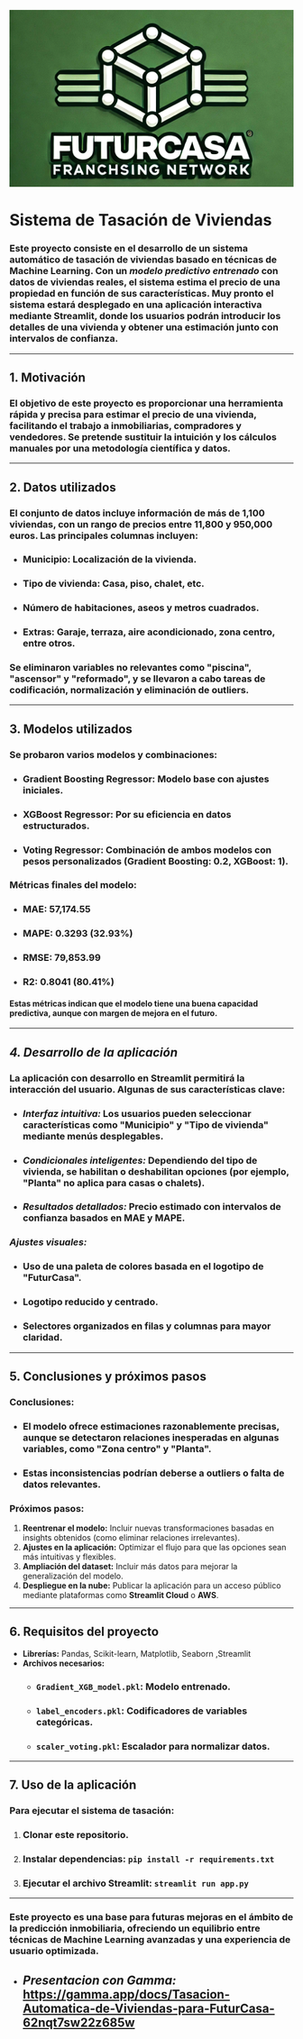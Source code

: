 ![alt text](imgs/logo_futurcasa.png)
# **Sistema de Tasación de Viviendas**

### Este proyecto consiste en el desarrollo de un **sistema automático de tasación de viviendas basado en técnicas de Machine Learning**. Con un ***modelo predictivo entrenado* con datos de viviendas reales, el sistema estima el precio de una propiedad en función de sus características**. Muy pronto el sistema estará desplegado en una aplicación interactiva mediante **Streamlit**, donde los usuarios podrán introducir los detalles de una vivienda y obtener una estimación junto con intervalos de confianza.

---

## **1. Motivación**

### El objetivo de este proyecto es proporcionar una herramienta rápida y precisa para estimar el precio de una vivienda, facilitando el trabajo a inmobiliarias, compradores y vendedores. Se pretende sustituir la intuición y los cálculos manuales por una metodología científica y datos.

---

## **2. Datos utilizados**

### El conjunto de datos incluye información de más de 1,100 viviendas, con un rango de precios entre **11,800 y 950,000 euros**. Las principales columnas incluyen:

- ### **Municipio:** Localización de la vivienda.
- ### **Tipo de vivienda:** Casa, piso, chalet, etc.
- ### **Número de habitaciones, aseos y metros cuadrados.**
- ### **Extras:** Garaje, terraza, aire acondicionado, zona centro, entre otros.

### Se eliminaron variables no relevantes como "piscina", "ascensor" y "reformado", y se llevaron a cabo tareas de codificación, normalización y eliminación de outliers.

---

## **3. Modelos utilizados**

### Se probaron varios modelos y combinaciones:

- ### **Gradient Boosting Regressor**: Modelo base con ajustes iniciales.
- ### **XGBoost Regressor**: Por su eficiencia en datos estructurados.
- ### **Voting Regressor**: Combinación de ambos modelos con pesos personalizados (Gradient Boosting: 0.2, XGBoost: 1).

### Métricas finales del modelo:
- ### **MAE:** 57,174.55
- ### **MAPE:** 0.3293 (32.93%)
- ### **RMSE:** 79,853.99
- ### **R2:** 0.8041 (80.41%)

#### Estas métricas indican que el modelo tiene una buena capacidad predictiva, aunque con margen de mejora en el futuro.

---

## *4. Desarrollo de la aplicación*

### **La aplicación con desarrollo en **Streamlit** permitirá la interacción del usuario**. Algunas de sus características clave:

- ### ***Interfaz intuitiva:*** Los usuarios pueden seleccionar características como "Municipio" y "Tipo de vivienda" mediante menús desplegables.
- ### ***Condicionales inteligentes:*** Dependiendo del tipo de vivienda, se habilitan o deshabilitan opciones (por ejemplo, "Planta" no aplica para casas o chalets).
- ### ***Resultados detallados:*** Precio estimado con intervalos de confianza basados en MAE y MAPE.

### ***Ajustes visuales:***
- ### Uso de una paleta de colores basada en el logotipo de "FuturCasa".
- ### Logotipo reducido y centrado.
- ### Selectores organizados en filas y columnas para mayor claridad.

---

## **5. Conclusiones y próximos pasos**

### Conclusiones:
- ### El modelo ofrece estimaciones razonablemente precisas, aunque se detectaron relaciones inesperadas en algunas variables, como "Zona centro" y "Planta".
- ### Estas inconsistencias podrían deberse a outliers o falta de datos relevantes.

### Próximos pasos:
1. **Reentrenar el modelo:** Incluir nuevas transformaciones basadas en insights obtenidos (como eliminar relaciones irrelevantes).
2. **Ajustes en la aplicación:** Optimizar el flujo para que las opciones sean más intuitivas y flexibles.
3. **Ampliación del dataset:** Incluir más datos para mejorar la generalización del modelo.
4. **Despliegue en la nube:** Publicar la aplicación para un acceso público mediante plataformas como **Streamlit Cloud** o **AWS**.

---

## **6. Requisitos del proyecto**

- **Librerías:** Pandas, Scikit-learn, Matplotlib, Seaborn ,Streamlit
- **Archivos necesarios:**
  - ### `Gradient_XGB_model.pkl`: Modelo entrenado.
  - ### `label_encoders.pkl`: Codificadores de variables categóricas.
  - ### `scaler_voting.pkl`: Escalador para normalizar datos.

---

## **7. Uso de la aplicación**

### Para ejecutar el sistema de tasación:

1. ### **Clonar este repositorio.**
2. ### **Instalar dependencias: `pip install -r requirements.txt`**
3. ### **Ejecutar el archivo Streamlit: `streamlit run app.py`**

---

### Este proyecto es una base para futuras mejoras en el ámbito de la predicción inmobiliaria, ofreciendo un equilibrio entre técnicas de Machine Learning avanzadas y una experiencia de usuario optimizada.

- ## ***Presentacion con Gamma:*** https://gamma.app/docs/Tasacion-Automatica-de-Viviendas-para-FuturCasa-62nqt7sw22z685w